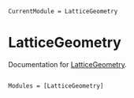 ```@meta
CurrentModule = LatticeGeometry
```

# LatticeGeometry

Documentation for [LatticeGeometry](https://github.com/meese-wj/LatticeGeometry.jl).

```@index
```

```@autodocs
Modules = [LatticeGeometry]
```
